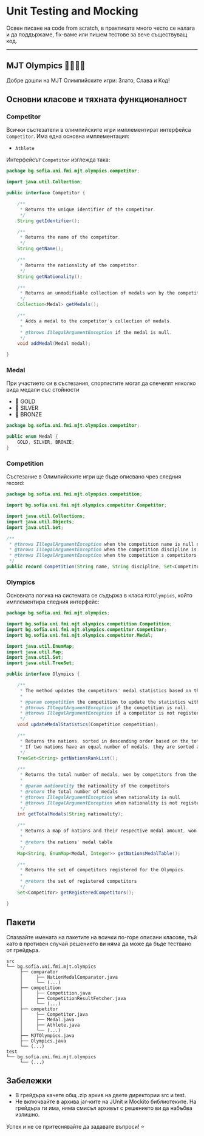# Unit Testing and Mocking

Освен писане на code from scratch, в практиката много често се налага и да поддържаме, fix-ваме или пишем тестове за вече съществуващ код.

---

## MJT Olympics  🏃‍🏊‍🚴‍🏅

Добре дошли на MJT Олимпийските игри: Злато, Слава и Код!

## Основни класове и тяхната функционалност

### Competitor

Всички състезатели в олимпийските игри имплементират интерфейса `Competitor`. Има една основна имплементация:

 - `Athlete`
  
Интерфейсът `Competitor` изглежда така:

```java
package bg.sofia.uni.fmi.mjt.olympics.competitor;

import java.util.Collection;

public interface Competitor {

    /**
     * Returns the unique identifier of the competitor.
     */
    String getIdentifier();

    /**
     * Returns the name of the competitor.
     */
    String getName();

    /**
     * Returns the nationality of the competitor.
     */
    String getNationality();

    /**
     * Returns an unmodifiable collection of medals won by the competitor.
     */
    Collection<Medal> getMedals();

    /**
     * Adds a medal to the competitor's collection of medals.
     *
     * @throws IllegalArgumentException if the medal is null.
     */
    void addMedal(Medal medal);

}
```

### Medal

При участието си в състезания, спортистите могат да спечелят няколко вида медали със стойности

- 🏅 GOLD
- 🥈 SILVER 
- 🥉 BRONZE 

```java
package bg.sofia.uni.fmi.mjt.olympics.competitor;

public enum Medal {
    GOLD, SILVER, BRONZE;
}
```

### Competition

Състезание в Олимпийските игри ще бъде описвано чрез следния record: 

```java
package bg.sofia.uni.fmi.mjt.olympics.competition;

import bg.sofia.uni.fmi.mjt.olympics.competitor.Competitor;

import java.util.Collections;
import java.util.Objects;
import java.util.Set;

/**
 * @throws IllegalArgumentException when the competition name is null or blank
 * @throws IllegalArgumentException when the competition discipline is null or blank
 * @throws IllegalArgumentException when the competition's competitors is null or empty
 */
public record Competition(String name, String discipline, Set<Competitor> competitors) { // ... }
```

### Olympics

Основната логика на системата се съдържа в класа `MJTOlympics`, който имплементира следния интерфейс:

```java
package bg.sofia.uni.fmi.mjt.olympics;

import bg.sofia.uni.fmi.mjt.olympics.competition.Competition;
import bg.sofia.uni.fmi.mjt.olympics.competitor.Competitor;
import bg.sofia.uni.fmi.mjt.olympics.competitor.Medal;

import java.util.EnumMap;
import java.util.Map;
import java.util.Set;
import java.util.TreeSet;

public interface Olympics {

    /**
     * The method updates the competitors' medal statistics based on the competition result.
     *
     * @param competition the competition to update the statistics with
     * @throws IllegalArgumentException if the competition is null.
     * @throws IllegalArgumentException if a competitor is not registered in the Olympics.
     */
    void updateMedalStatistics(Competition competition);

    /**
     * Returns the nations, sorted in descending order based on the total medal count.
     * If two nations have an equal number of medals, they are sorted alphabetically.
     */
    TreeSet<String> getNationsRankList();

    /**
     * Returns the total number of medals, won by competitors from the specified nationality.
     *
     * @param nationality the nationality of the competitors
     * @return the total number of medals
     * @throws IllegalArgumentException when nationality is null
     * @throws IllegalArgumentException when nationality is not registered in the olympics
     */
    int getTotalMedals(String nationality);

    /**
     * Returns a map of nations and their respective medal amount, won from each competition.
     *
     * @return the nations' medal table
     */
    Map<String, EnumMap<Medal, Integer>> getNationsMedalTable();

    /**
     * Returns the set of competitors registered for the Olympics.
     *
     * @return the set of registered competitors
     */
    Set<Competitor> getRegisteredCompetitors();

}
```

## Пакети

Спазвайте имената на пакетите на всички по-горе описани класове, тъй като в противен случай решението ви няма да може да бъде тествано от грейдъра.

```
src
└── bg.sofia.uni.fmi.mjt.olympics
     ├── comparator
     │     ├── NationMedalComparator.java
     │     └── (...)     
     ├── competition
     │     ├── Competition.java
     │     ├── CompetitionResultFetcher.java
     │     └── (...)     
     ├── competitor
     │     ├── Competitor.java
     │     ├── Medal.java
     │     ├── Athlete.java
     │     └── (...)
     ├── MJTOlympics.java
     ├── Olympics.java
     └── (...)     
test
└── bg.sofia.uni.fmi.mjt.olympics
     └── (...)
```

## Забележки

- В грейдъра качете общ .zip архив на двете директории src и test.
- Не включвайте в архива jar-ките на JUnit и Mockito библиотеките. На грейдъра ги има, няма смисъл архивът с решението ви да набъбва излишно.

Успех и не се притеснявайте да задавате въпроси! ⭐
